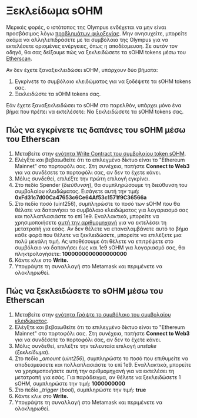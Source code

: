 # Ξεκλείδωμα sOHM

Μερικές φορές, ο ιστότοπος της Olympus ενδέχεται να μην είναι προσβάσιμος λόγω [προβλημάτων φιλοξενίας](https://twitter.com/FleekHQ/status/1416505712222609411). Μην ανησυχείτε, μπορείτε ακόμα να αλληλεπιδράσετε με τα συμβόλαια της Olympus για να εκτελέσετε ορισμένες ενέργειες, όπως η αποδέσμευση. Σε αυτόν τον οδηγό, θα σας δείξουμε πώς να ξεκλειδώσετε τα sOHM tokens μέσω του [Etherscan](https://etherscan.io).

Αν δεν έχετε ξαναξεκλειδώσει sOHM, υπάρχουν δύο βήματα:

1. Εγκρίνετε το συμβόλαιο κλειδώματος για να ξοδέψετε τα sOHM tokens σας.
2. Ξεκλειδώστε τα sOHM tokens σας.

Εάν έχετε ξαναξεκλειδώσει το sOHM στο παρελθόν, υπάρχει μόνο ένα βήμα που πρέπει να εκτελέσετε: Να ξεκλειδώσετε τα sOHM tokens σας.

## Πώς να εγκρίνετε τις δαπάνες του sOHM μέσω του Etherscan

1. Μεταβείτε στην [ενότητα Write Contract του συμβολαίου token sOHM](https://etherscan.io/address/0x04f2694c8fcee23e8fd0dfea1d4f5bb8c352111f#writeContract).
2. Ελέγξτε και βεβαιωθείτε ότι το επιλεγμένο δίκτυο είναι το "Ethereum Mainnet" στο πορτοφόλι σας. Στη συνέχεια, πατήστε **Connect to Web3** για να συνδέσετε το πορτοφόλι σας, αν δεν το έχετε κάνει.
3. Μόλις συνδεθεί, επιλέξτε την πρώτη επιλογή εγκρίνει.
4. Στο πεδίο Spender (_διεύθυνση_), θα συμπληρώσουμε τη διεύθυνση του συμβολαίου κλειδώματος. Εισάγετε αυτή την τιμή: **0xFd31c7d00Ca47653c6Ce64Af53c1571f9C36566a**
5. Στο πεδίο ποσό (uint256), συμπληρώστε το ποσό των sOHM που θα θέλατε να δαπανήσει το συμβόλαιο κλειδώματος για λογαριασμό σας και πολλαπλασιάστε το επί 1e9. Εναλλακτικά, μπορείτε να χρησιμοποιήσετε [αυτή την αριθμομηχανή](https://docs.google.com/spreadsheets/d/1vm48OCBnVh8uah0-3Xa7HqFwmfxgcrMIWPrOllSFIvA/edit?usp=sharing) για να εκτελέσει τη μετατροπή για εσάς. Αν δεν θέλετε να επαναλαμβάνετε αυτό το βήμα κάθε φορά που θέλετε να ξεκλειδώσετε, μπορείτε να επιλέξετε μια πολύ μεγάλη τιμή. Ας υποθέσουμε ότι θέλετε να επιτρέψετε στο συμβόλαιο να δαπανήσει έως και 1e9 sOHM για λογαριασμό σας, θα πληκτρολογήσετε: **1000000000000000000**
6. Κάντε κλικ στο **Write.**
7. Υπογράψτε τη συναλλαγή στο Metamask και περιμένετε να ολοκληρωθεί.

## Πώς να ξεκλειδώσετε το sOHM μέσω του Etherscan

1. Μεταβείτε στην [ενότητα Γράψτε το συμβόλαιο του συμβολαίου κλειδώματος](https://etherscan.io/address/0xFd31c7d00Ca47653c6Ce64Af53c1571f9C36566a#writeContract).
2. Ελέγξτε και βεβαιωθείτε ότι το επιλεγμένο δίκτυο είναι το "Ethereum Mainnet" στο πορτοφόλι σας. Στη συνέχεια, πατήστε **Connect to Web3** για να συνδέσετε το πορτοφόλι σας, αν δεν το έχετε κάνει.
3. Μόλις συνδεθεί, επιλέξτε την τελευταία επιλογή _unstake_ (_ξεκλείδωμα_).
4. Στο πεδίο _\_amount_ (_uint256_), συμπληρώστε το ποσό που επιθυμείτε να αποδεσμεύσετε και πολλαπλασιάστε το επί 1e9. Εναλλακτικά, μπορείτε να χρησιμοποιήσετε αυτή την αριθμομηχανή για να εκτελέσει τη μετατροπή για εσάς. Για παράδειγμα, αν θέλετε να ξεκλειδώσετε 1 sOHM, συμπληρώστε την τιμή: **1000000000**
5. Στο πεδίο _\_trigger_ (_bool_), συμπληρώστε την τιμή: **true**
6. Κάντε κλικ στο **Write.**
7. Υπογράψτε τη συναλλαγή στο Metamask και περιμένετε να ολοκληρωθεί.
